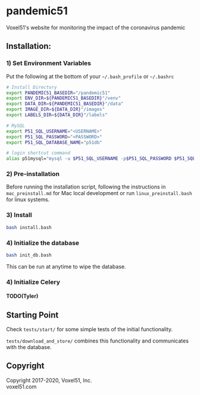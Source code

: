 # pandemic51
Voxel51's website for monitoring the impact of the coronavirus pandemic

## Installation:


### 1) Set Environment Variables

Put the following at the bottom of your `~/.bash_profile` or `~/.bashrc`

```bash
# Install Directory
export PANDEMIC51_BASEDIR="/pandemic51"
export ENV_DIR=${PANDEMIC51_BASEDIR}"/venv"
export DATA_DIR=${PANDEMIC51_BASEDIR}"/data"
export IMAGE_DIR=${DATA_DIR}"/images"
export LABELS_DIR=${DATA_DIR}"/labels"

# MySQL
export P51_SQL_USERNAME="<USERNAME>"
export P51_SQL_PASSWORD="<PASSWORD>"
export P51_SQL_DATABASE_NAME="p51db"

# login shortcut command
alias p51mysql="mysql -u $P51_SQL_USERNAME -p$P51_SQL_PASSWORD $P51_SQL_DATABASE_NAME"
```

### 2) Pre-installation
Before running the installation script, following the instructions in
`mac_preinstall.md` for Mac local development or run `linux_preinstall.bash`
for linux systems.


### 3) Install
```bash
bash install.bash
```

### 4) Initialize the database

```bash
bash init_db.bash
```

This can be run at anytime to wipe the database.

### 4) Initialize Celery

#### TODO(Tyler)


## Starting Point

Check `tests/start/` for some simple tests of the initial functionality.

`tests/download_and_store/` combines this functionality and communicates with
the database.


## Copyright

Copyright 2017-2020, Voxel51, Inc.<br>
voxel51.com
